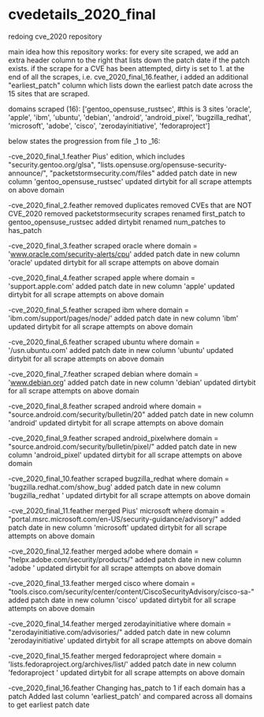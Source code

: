 # cvedetails_2020_final
redoing cve_2020 repository

main idea how this repository works:
for every site scraped, we add an extra header column to the right that lists down the patch date if the patch exists.
if the scrape for a CVE has been attempted, dirty is set to 1.
at the end of all the scrapes, i.e. cve_2020_final_16.feather, i added an additional "earliest_patch" column which lists down the earliest patch date across the 15 sites that are scraped.

domains scraped (16):
['gentoo_opensuse_rustsec', #this is 3 sites
 'oracle',
 'apple',
 'ibm',
 'ubuntu',
 'debian',
 'android',
 'android_pixel',
 'bugzilla_redhat',
 'microsoft',
 'adobe',
 'cisco',
 'zerodayinitiative',
 'fedoraproject']


below states the progression from file _1 to _16:

-cve_2020_final_1.feather
Pius' edition, which includes "security.gentoo.org/glsa", "lists.opensuse.org/opensuse-security-announce/", "packetstormsecurity.com/files"
added patch date in new column 'gentoo_opensuse_rustsec'
updated dirtybit for all scrape attempts on above domain

-cve_2020_final_2.feather
removed duplicates
removed CVEs that are NOT CVE_2020
removed packetstormsecurity scrapes
renamed first_patch to gentoo_opensuse_rustsec
added dirtybit
renamed num_patches to has_patch

-cve_2020_final_3.feather
scraped oracle where domain = 'www.oracle.com/security-alerts/cpu'
added patch date in new column 'oracle'
updated dirtybit for all scrape attempts on above domain

-cve_2020_final_4.feather
scraped apple where domain = 'support.apple.com'
added patch date in new column 'apple'
updated dirtybit for all scrape attempts on above domain

-cve_2020_final_5.feather
scraped ibm where domain = 'ibm.com/support/pages/node/'
added patch date in new column 'ibm'
updated dirtybit for all scrape attempts on above domain

-cve_2020_final_6.feather
scraped ubuntu where domain = '/usn.ubuntu.com'
added patch date in new column 'ubuntu'
updated dirtybit for all scrape attempts on above domain

-cve_2020_final_7.feather
scraped debian where domain = 'www.debian.org'
added patch date in new column 'debian'
updated dirtybit for all scrape attempts on above domain

-cve_2020_final_8.feather
scraped android where domain = "source.android.com/security/bulletin/20"
added patch date in new column 'android'
updated dirtybit for all scrape attempts on above domain

-cve_2020_final_9.feather
scraped android_pixelwhere domain = "source.android.com/security/bulletin/pixel/"
added patch date in new column 'android_pixel'
updated dirtybit for all scrape attempts on above domain

-cve_2020_final_10.feather
scraped bugzilla_redhat where domain = 'bugzilla.redhat.com/show_bug'
added patch date in new column 'bugzilla_redhat '
updated dirtybit for all scrape attempts on above domain

-cve_2020_final_11.feather
merged Pius' microsoft where domain = "portal.msrc.microsoft.com/en-US/security-guidance/advisory/"
added patch date in new column 'microsoft'
updated dirtybit for all scrape attempts on above domain

-cve_2020_final_12.feather
merged adobe where domain = "helpx.adobe.com/security/products/"
added patch date in new column 'adobe '
updated dirtybit for all scrape attempts on above domain

-cve_2020_final_13.feather
merged cisco where domain = "tools.cisco.com/security/center/content/CiscoSecurityAdvisory/cisco-sa-"
added patch date in new column 'cisco'
updated dirtybit for all scrape attempts on above domain

-cve_2020_final_14.feather
merged zerodayinitiative where domain = "zerodayinitiative.com/advisories/"
added patch date in new column 'zerodayinitiative'
updated dirtybit for all scrape attempts on above domain

-cve_2020_final_15.feather
merged fedoraproject where domain = 'lists.fedoraproject.org/archives/list/'
added patch date in new column 'fedoraproject '
updated dirtybit for all scrape attempts on above domain

-cve_2020_final_16.feather
Changing has_patch to 1 if each domain has a patch
Added last column 'earliest_patch' and compared across all domains to get earliest patch date
